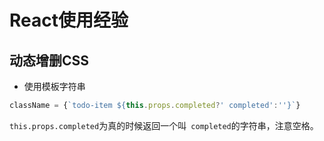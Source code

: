# React使用经验

## 动态增删CSS

- 使用模板字符串
```js
className = {`todo-item ${this.props.completed?' completed':''}`}
```
`this.props.completed`为真的时候返回一个叫` completed`的字符串，注意空格。
